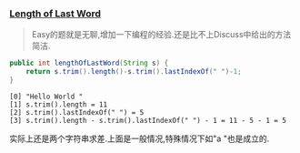 ### [Length of Last Word](https://leetcode.com/problems/length-of-last-word/description/)

> Easy的题就是无聊,增加一下编程的经验.还是比不上Discuss中给出的方法简洁.

```Java
public int lengthOfLastWord(String s) {
    return s.trim().length()-s.trim().lastIndexOf(" ")-1;
}
```

```
[0] "Hello World "
[1] s.trim().length = 11
[2] s.trim().lastIndexOf(" ") = 5
[3] s.trim().length - s.trim().lastIndexOf(" ") - 1 = 11 - 5 - 1 = 5
```

实际上还是两个字符串求差.上面是一般情况,特殊情况下如"a "也是成立的.